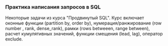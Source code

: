 ### Практика написания запросов в SQL

Некоторые задачи из курса "Продвинутый SQL".
Курс включает оконные функции (partition by, order by), нумерация/ранжирование (row number , rank, dense_rank),
рамки (rows betweeen, range between), расчет кумулятивных значений, функции смещения (lead, lag),
оператор exclude.
